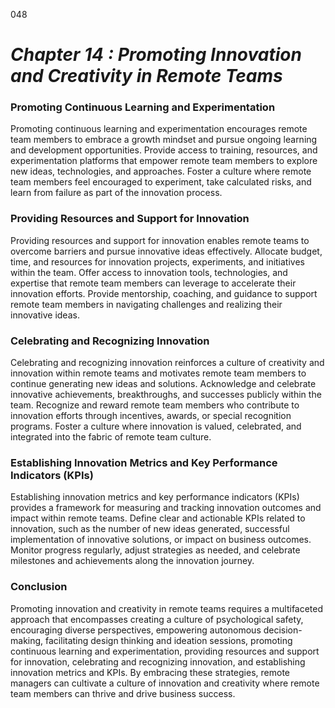 048


# ***Chapter 14 : Promoting Innovation and Creativity in Remote Teams***


### **Promoting Continuous Learning and Experimentation**

Promoting continuous learning and experimentation encourages remote team members to embrace a growth mindset and pursue ongoing learning and development opportunities. Provide access to training, resources, and experimentation platforms that empower remote team members to explore new ideas, technologies, and approaches. Foster a culture where remote team members feel encouraged to experiment, take calculated risks, and learn from failure as part of the innovation process.

### **Providing Resources and Support for Innovation**

Providing resources and support for innovation enables remote teams to overcome barriers and pursue innovative ideas effectively. Allocate budget, time, and resources for innovation projects, experiments, and initiatives within the team. Offer access to innovation tools, technologies, and expertise that remote team members can leverage to accelerate their innovation efforts. Provide mentorship, coaching, and guidance to support remote team members in navigating challenges and realizing their innovative ideas.

### **Celebrating and Recognizing Innovation**

Celebrating and recognizing innovation reinforces a culture of creativity and innovation within remote teams and motivates remote team members to continue generating new ideas and solutions. Acknowledge and celebrate innovative achievements, breakthroughs, and successes publicly within the team. Recognize and reward remote team members who contribute to innovation efforts through incentives, awards, or special recognition programs. Foster a culture where innovation is valued, celebrated, and integrated into the fabric of remote team culture.

### **Establishing Innovation Metrics and Key Performance Indicators (KPIs)**

Establishing innovation metrics and key performance indicators (KPIs) provides a framework for measuring and tracking innovation outcomes and impact within remote teams. Define clear and actionable KPIs related to innovation, such as the number of new ideas generated, successful implementation of innovative solutions, or impact on business outcomes. Monitor progress regularly, adjust strategies as needed, and celebrate milestones and achievements along the innovation journey.

### **Conclusion**

Promoting innovation and creativity in remote teams requires a multifaceted approach that encompasses creating a culture of psychological safety, encouraging diverse perspectives, empowering autonomous decision-making, facilitating design thinking and ideation sessions, promoting continuous learning and experimentation, providing resources and support for innovation, celebrating and recognizing innovation, and establishing innovation metrics and KPIs. By embracing these strategies, remote managers can cultivate a culture of innovation and creativity where remote team members can thrive and drive business success.


